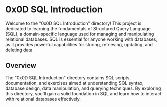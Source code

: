# 0x0D SQL Introduction
Welcome to the "0x0D SQL Introduction" directory! This project is dedicated to learning the fundamentals of Structured Query Language (SQL), a domain-specific language used for managing and manipulating relational databases. SQL is essential for anyone working with databases, as it provides powerful capabilities for storing, retrieving, updating, and deleting data.

## Overview
The "0x0D SQL Introduction" directory contains SQL scripts, documentation, and exercises aimed at understanding SQL syntax, database design, data manipulation, and querying techniques. By exploring this directory, you'll gain a solid foundation in SQL and learn how to interact with relational databases effectively.
